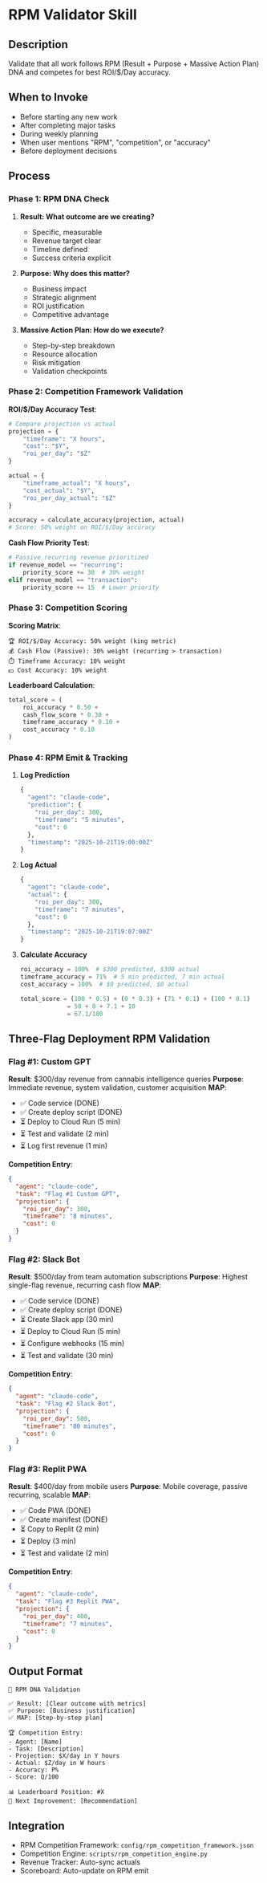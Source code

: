 # RPM Validator Skill

## Description

Validate that all work follows RPM (Result + Purpose + Massive Action Plan) DNA and competes for best ROI/$/Day accuracy.

## When to Invoke

- Before starting any new work
- After completing major tasks
- During weekly planning
- When user mentions "RPM", "competition", or "accuracy"
- Before deployment decisions

## Process

### Phase 1: RPM DNA Check

1. **Result: What outcome are we creating?**
   - Specific, measurable
   - Revenue target clear
   - Timeline defined
   - Success criteria explicit

2. **Purpose: Why does this matter?**
   - Business impact
   - Strategic alignment
   - ROI justification
   - Competitive advantage

3. **Massive Action Plan: How do we execute?**
   - Step-by-step breakdown
   - Resource allocation
   - Risk mitigation
   - Validation checkpoints

### Phase 2: Competition Framework Validation

**ROI/$/Day Accuracy Test**:

```python
# Compare projection vs actual
projection = {
    "timeframe": "X hours",
    "cost": "$Y",
    "roi_per_day": "$Z"
}

actual = {
    "timeframe_actual": "X hours",
    "cost_actual": "$Y",
    "roi_per_day_actual": "$Z"
}

accuracy = calculate_accuracy(projection, actual)
# Score: 50% weight on ROI/$/Day accuracy
```

**Cash Flow Priority Test**:

```python
# Passive recurring revenue prioritized
if revenue_model == "recurring":
    priority_score += 30  # 30% weight
elif revenue_model == "transaction":
    priority_score += 15  # Lower priority
```

### Phase 3: Competition Scoring

**Scoring Matrix**:

```
🏆 ROI/$/Day Accuracy: 50% weight (king metric)
💰 Cash Flow (Passive): 30% weight (recurring > transaction)
⏱️ Timeframe Accuracy: 10% weight
💵 Cost Accuracy: 10% weight
```

**Leaderboard Calculation**:

```python
total_score = (
    roi_accuracy * 0.50 +
    cash_flow_score * 0.30 +
    timeframe_accuracy * 0.10 +
    cost_accuracy * 0.10
)
```

### Phase 4: RPM Emit & Tracking

1. **Log Prediction**

   ```python
   {
     "agent": "claude-code",
     "prediction": {
       "roi_per_day": 300,
       "timeframe": "5 minutes",
       "cost": 0
     },
     "timestamp": "2025-10-21T19:00:00Z"
   }
   ```

2. **Log Actual**

   ```python
   {
     "agent": "claude-code",
     "actual": {
       "roi_per_day": 300,
       "timeframe": "7 minutes",
       "cost": 0
     },
     "timestamp": "2025-10-21T19:07:00Z"
   }
   ```

3. **Calculate Accuracy**

   ```python
   roi_accuracy = 100%  # $300 predicted, $300 actual
   timeframe_accuracy = 71%  # 5 min predicted, 7 min actual
   cost_accuracy = 100%  # $0 predicted, $0 actual

   total_score = (100 * 0.5) + (0 * 0.3) + (71 * 0.1) + (100 * 0.1)
                = 50 + 0 + 7.1 + 10
                = 67.1/100
   ```

## Three-Flag Deployment RPM Validation

### Flag #1: Custom GPT

**Result**: $300/day revenue from cannabis intelligence queries
**Purpose**: Immediate revenue, system validation, customer acquisition
**MAP**:

- ✅ Code service (DONE)
- ✅ Create deploy script (DONE)
- ⏳ Deploy to Cloud Run (5 min)
- ⏳ Test and validate (2 min)
- ⏳ Log first revenue (1 min)

**Competition Entry**:

```json
{
  "agent": "claude-code",
  "task": "Flag #1 Custom GPT",
  "projection": {
    "roi_per_day": 300,
    "timeframe": "8 minutes",
    "cost": 0
  }
}
```

### Flag #2: Slack Bot

**Result**: $500/day from team automation subscriptions
**Purpose**: Highest single-flag revenue, recurring cash flow
**MAP**:

- ✅ Code service (DONE)
- ✅ Create deploy script (DONE)
- ⏳ Create Slack app (30 min)
- ⏳ Deploy to Cloud Run (5 min)
- ⏳ Configure webhooks (15 min)
- ⏳ Test and validate (30 min)

**Competition Entry**:

```json
{
  "agent": "claude-code",
  "task": "Flag #2 Slack Bot",
  "projection": {
    "roi_per_day": 500,
    "timeframe": "80 minutes",
    "cost": 0
  }
}
```

### Flag #3: Replit PWA

**Result**: $400/day from mobile users
**Purpose**: Mobile coverage, passive recurring, scalable
**MAP**:

- ✅ Code PWA (DONE)
- ✅ Create manifest (DONE)
- ⏳ Copy to Replit (2 min)
- ⏳ Deploy (3 min)
- ⏳ Test and validate (2 min)

**Competition Entry**:

```json
{
  "agent": "claude-code",
  "task": "Flag #3 Replit PWA",
  "projection": {
    "roi_per_day": 400,
    "timeframe": "7 minutes",
    "cost": 0
  }
}
```

## Output Format

```
🎯 RPM DNA Validation

✅ Result: [Clear outcome with metrics]
✅ Purpose: [Business justification]
✅ MAP: [Step-by-step plan]

🏆 Competition Entry:
- Agent: [Name]
- Task: [Description]
- Projection: $X/day in Y hours
- Actual: $Z/day in W hours
- Accuracy: P%
- Score: Q/100

📊 Leaderboard Position: #X
🎯 Next Improvement: [Recommendation]
```

## Integration

- RPM Competition Framework: `config/rpm_competition_framework.json`
- Competition Engine: `scripts/rpm_competition_engine.py`
- Revenue Tracker: Auto-sync actuals
- Scoreboard: Auto-update on RPM emit
